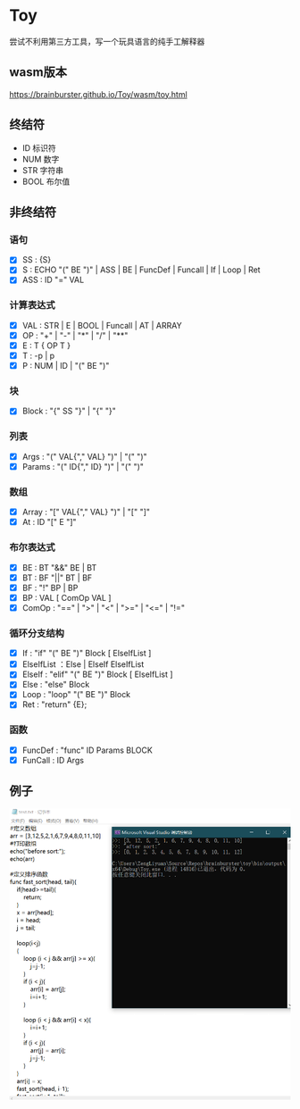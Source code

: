 ﻿# Toy

尝试不利用第三方工具，写一个玩具语言的纯手工解释器

## wasm版本

  <https://brainburster.github.io/Toy/wasm/toy.html>

## 终结符

- ID 标识符
- NUM 数字
- STR 字符串
- BOOL 布尔值

## 非终结符

### 语句

- [x] SS : {S}
- [x] S : ECHO "(" BE ")" | ASS | BE | FuncDef | Funcall | If | Loop | Ret
- [x] ASS : ID "=" VAL

### 计算表达式

- [x] VAL : STR | E | BOOL | Funcall | AT | ARRAY
- [x] OP : "+" | "-" | "*" | "/" | "**"
- [x] E : T { OP T }
- [x] T : -p | p
- [x] P : NUM | ID | "(" BE ")"

### 块

- [x] Block : "{" SS "}" | "{" "}"

### 列表

- [x] Args : "(" VAL{"," VAL} ")" | "(" ")"
- [x] Params : "(" ID{"," ID} ")" | "(" ")"

### 数组

- [x] Array : "[" VAL{"," VAL} ")" | "[" "]"
- [x] At : ID "[" E "]"

### 布尔表达式

- [x] BE : BT "&&" BE | BT
- [x] BT : BF "||" BT | BF
- [x] BF : "!" BP | BP
- [x] BP : VAL [ ComOp VAL ]
- [x] ComOp : "==" | ">" | "<" | ">=" | "<=" | "!="

### 循环分支结构

- [x] If : "if" "(" BE ")" Block [ ElseIfList ]
- [x] ElseIfList ：Else | ElseIf ElseIfList
- [x] ElseIf : "elif" "(" BE ")"  Block [ ElseIfList ]
- [x] Else : "else" Block
- [x] Loop : "loop" "(" BE ")" Block
- [x] Ret : "return" {E};

### 函数

- [x] FuncDef : "func" ID Params BLOCK
- [x] FunCall : ID Args

## 例子

![例子](/example.png)
